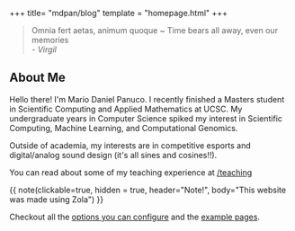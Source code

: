 +++
title= "mdpan/blog"
template = "homepage.html"
+++

> Omnia fert aetas, animum quoque ~ Time bears all away, even our memories <br>
> -<cite> Virgil </cite>

## About Me 
Hello there! I'm Mario Daniel Panuco. I recently finished a Masters student in Scientific Computing and Applied Mathematics at UCSC. My undergraduate years in Computer Science spiked my interest in Scientific Computing, Machine Learning, and Computational Genomics.

Outside of academia, my interests are in competitive esports and digital/analog sound design (it's all sines and cosines!!).


You can read about some of my teaching experience at [/teaching](@/teaching.md)


{{ note(clickable=true, hidden = true, header="Note!", body="This website was made using Zola") }}

Checkout all the [options you can configure](./posts/configuration) and the [example pages](./tags/example/).
